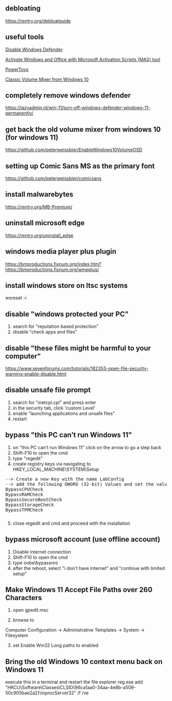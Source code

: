 ## debloating

https://rentry.org/debloatguide

## useful tools

[Disable Windows Defender](https://github.com/ionuttbara/windows-defender-remover)

[Activate Windows and Office with Microsoft Activation Scripts (MAS) tool](https://github.com/massgravel/Microsoft-Activation-Scripts)

[PowerToys](https://github.com/microsoft/PowerToys)

[Classic Volume Mixer from Windows 10](https://github.com/popeen/Classic-Volume-Mixer)

## completely remove windows defender
https://lazyadmin.nl/win-11/turn-off-windows-defender-windows-11-permanently/

## get back the old volume mixer from windows 10 (for windows 11)

https://github.com/peterweissbier/EnableWindows10VolumeOSD

## setting up Comic Sans MS as the primary font

https://github.com/peterweissbier/comicsans

## install malwarebytes

https://rentry.org/MB-Premium/

## uninstall microsoft edge

https://rentry.org/uninstall_edge

## windows media player plus plugin

https://bmproductions.fixnum.org/index.htm?https://bmproductions.fixnum.org/wmpplus/

## install windows store on ltsc systems

wsreset -i

## disable "windows protected your PC"

1. search for "reputation based protection"
2. disable "check apps and files"

## disable "these files might be harmful to your computer"

https://www.sevenforums.com/tutorials/182353-open-file-security-warning-enable-disable.html

## disable unsafe file prompt

1. search for "inetcpl.cpl" and press enter
2. in the security tab, click 'custom Level'
3. enable "launching applications and unsafe files"
4. restart

## bypass "this PC can’t run Windows 11"

1. on "this PC can't run Windows 11" click on the arrow to go a step back
2. Shift-F10 to open the cmd
3. type "regedit"
4. create registry keys via navigating to HKEY_LOCAL_MACHINE\SYSTEM\Setup
<pre style="margin-bottom: 0; border-bottom:none; padding-bottom:0.8em;">--> Create a new Key with the name LabConfig
--> add the following DWORD (32-bit) Values and set the values to 1
BypassCPUCheck
BypassRAMCheck
BypassSecureBootCheck
BypassStorageCheck
BypassTPMCheck</pre>

5. close regedit and cmd and proceed with the installation

## bypass microsoft account (use offline account)

1. Disable internet connection
2. Shift-F10 to open the cmd
3. type oobe\bypassnro
4. after the reboot, select "i don't have internet" and "continue with limited setup"

## Make Windows 11 Accept File Paths over 260 Characters

1. open gpedit.msc

2.  browse to

Computer Configuration -> Administrative Templates -> System -> Filesystem

3. set Enable Win32 Long paths to enabled

## Bring the old Windows 10 context menu back on Windows 11

execute this in a terminal and restart the file explorer 
reg.exe add "HKCU\Software\Classes\CLSID\{86ca1aa0-34aa-4e8b-a509-50c905bae2a2}\InprocServer32" /f /ve
